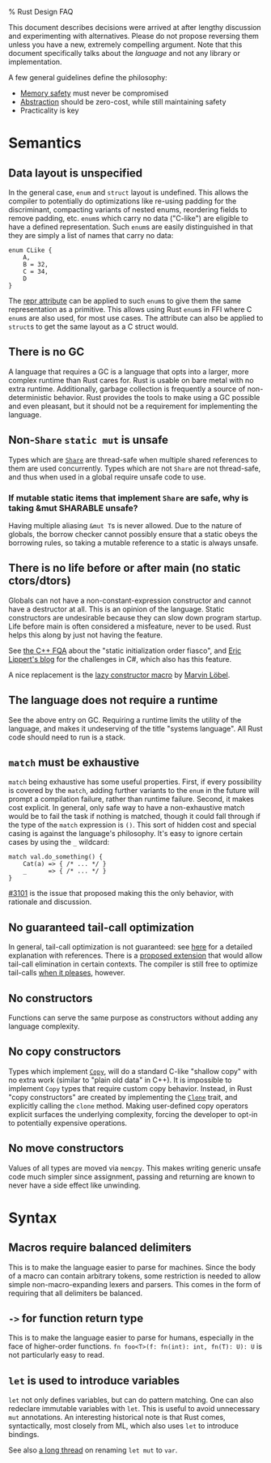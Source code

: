 % Rust Design FAQ

This document describes decisions were arrived at after lengthy discussion and
experimenting with alternatives. Please do not propose reversing them unless
you have a new, extremely compelling argument. Note that this document
specifically talks about the *language* and not any library or implementation.

A few general guidelines define the philosophy:

- [Memory safety][mem] must never be compromised
- [Abstraction][abs] should be zero-cost, while still maintaining safety
- Practicality is key

[mem]: http://en.wikipedia.org/wiki/Memory_safety
[abs]: http://en.wikipedia.org/wiki/Abstraction_%28computer_science%29

# Semantics

## Data layout is unspecified

In the general case, `enum` and `struct` layout is undefined. This allows the
compiler to potentially do optimizations like re-using padding for the
discriminant, compacting variants of nested enums, reordering fields to remove
padding, etc. `enum`s which carry no data ("C-like") are eligible to have a
defined representation. Such `enum`s are easily distinguished in that they are
simply a list of names that carry no data:

```
enum CLike {
    A,
    B = 32,
    C = 34,
    D
}
```

The [repr attribute][repr] can be applied to such `enum`s to give them the same
representation as a primitive. This allows using Rust `enum`s in FFI where C
`enum`s are also used, for most use cases. The attribute can also be applied
to `struct`s to get the same layout as a C struct would.

[repr]: http://doc.rust-lang.org/rust.html#miscellaneous-attributes

## There is no GC

A language that requires a GC is a language that opts into a larger, more
complex runtime than Rust cares for. Rust is usable on bare metal with no
extra runtime. Additionally, garbage collection is frequently a source of
non-deterministic behavior. Rust provides the tools to make using a GC
possible and even pleasant, but it should not be a requirement for
implementing the language.

## Non-`Share` `static mut` is unsafe

Types which are [`Share`][share] are thread-safe when multiple shared
references to them are used concurrently. Types which are not `Share` are not
thread-safe, and thus when used in a global require unsafe code to use.

[share]: http://doc.rust-lang.org/core/kinds/trait.Share.html

### If mutable static items that implement `Share` are safe, why is taking &mut SHARABLE unsafe?

Having multiple aliasing `&mut T`s is never allowed. Due to the nature of
globals, the borrow checker cannot possibly ensure that a static obeys the
borrowing rules, so taking a mutable reference to a static is always unsafe.

## There is no life before or after main (no static ctors/dtors)

Globals can not have a non-constant-expression constructor and cannot have a
destructor at all. This is an opinion of the language. Static constructors are
undesirable because they can slow down program startup. Life before main is
often considered a misfeature, never to be used. Rust helps this along by just
not having the feature.

See [the C++ FQA][fqa]  about the "static initialization order fiasco", and
[Eric Lippert's blog][elp] for the challenges in C#, which also has this
feature.

A nice replacement is the [lazy constructor macro][lcm] by [Marvin
Löbel][kim].

[fqa]: https://mail.mozilla.org/pipermail/rust-dev/2013-April/003815.html
[elp]: http://ericlippert.com/2013/02/06/static-constructors-part-one/
[lcm]: https://gist.github.com/Kimundi/8782487
[kim]: https://github.com/Kimundi

## The language does not require a runtime

See the above entry on GC. Requiring a runtime limits the utility of the
language, and makes it undeserving of the title "systems language". All Rust
code should need to run is a stack.

## `match` must be exhaustive

`match` being exhaustive has some useful properties. First, if every
possibility is covered by the `match`, adding further variants to the `enum`
in the future will prompt a compilation failure, rather than runtime failure.
Second, it makes cost explicit. In general, only safe way to have a
non-exhaustive match would be to fail the task if nothing is matched, though
it could fall through if the type of the `match` expression is `()`. This sort
of hidden cost and special casing is against the language's philosophy. It's
easy to ignore certain cases by using the `_` wildcard:

```rust,ignore
match val.do_something() {
    Cat(a) => { /* ... */ }
    _      => { /* ... */ }
}
```

[#3101][iss] is the issue that proposed making this the only behavior, with
rationale and discussion.

[iss]: https://github.com/rust-lang/rust/issues/3101

## No guaranteed tail-call optimization

In general, tail-call optimization is not guaranteed: see [here][tml] for a
detailed explanation with references. There is a [proposed extension][tce] that
would allow tail-call elimination in certain contexts. The compiler is still
free to optimize tail-calls [when it pleases][sco], however.

[tml]: https://mail.mozilla.org/pipermail/rust-dev/2013-April/003557.html
[sco]: http://llvm.org/docs/CodeGenerator.html#sibling-call-optimization
[tce]: https://github.com/rust-lang/rfcs/pull/81

## No constructors

Functions can serve the same purpose as constructors without adding any
language complexity.

## No copy constructors

Types which implement [`Copy`][copy], will do a standard C-like "shallow copy"
with no extra work (similar to "plain old data" in C++). It is impossible to
implement `Copy` types that require custom copy behavior. Instead, in Rust
"copy constructors" are created by implementing the [`Clone`][clone] trait,
and explicitly calling the `clone` method. Making user-defined copy operators
explicit surfaces the underlying complexity, forcing the developer to opt-in
to potentially expensive operations.

[copy]: http://doc.rust-lang.org/core/kinds/trait.Copy.html
[clone]: http://doc.rust-lang.org/core/clone/trait.Clone.html

## No move constructors

Values of all types are moved via `memcpy`. This makes writing generic unsafe
code much simpler since assignment, passing and returning are known to never
have a side effect like unwinding.

# Syntax

## Macros require balanced delimiters

This is to make the language easier to parse for machines. Since the body of a
macro can contain arbitrary tokens, some restriction is needed to allow simple
non-macro-expanding lexers and parsers. This comes in the form of requiring
that all delimiters be balanced.

## `->` for function return type

This is to make the language easier to parse for humans, especially in the face
of higher-order functions. `fn foo<T>(f: fn(int): int, fn(T): U): U` is not
particularly easy to read.

## `let` is used to introduce variables

`let` not only defines variables, but can do pattern matching. One can also
redeclare immutable variables with `let`. This is useful to avoid unnecessary
`mut` annotations. An interesting historical note is that Rust comes,
syntactically, most closely from ML, which also uses `let` to introduce
bindings.

See also [a long thread][alt] on renaming `let mut` to `var`.

[alt]: https://mail.mozilla.org/pipermail/rust-dev/2014-January/008319.html
